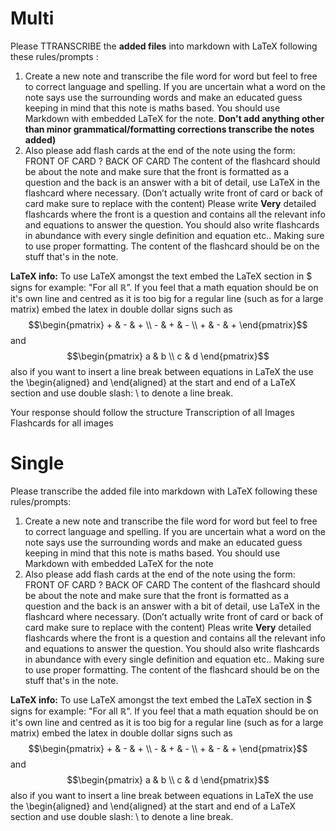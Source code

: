 # Multi
Please TTRANSCRIBE the **added files** into markdown with LaTeX following these rules/prompts :
1. Create a new note and transcribe the file word for word but feel to free to correct language and spelling. If you are uncertain what a word on the note says use the surrounding words and make an educated guess keeping in mind that this note is maths based. You should use Markdown with embedded LaTeX for the note. **Don't add anything other than minor grammatical/formatting corrections transcribe the notes added)**
2. Also please add flash cards at the end of the note using the form: 
FRONT OF CARD 
?
BACK OF CARD 
The content of the flashcard should be about the note and make sure that the front is formatted as a question and the back is an answer with a bit of detail, use LaTeX in the flashcard where necessary. (Don’t actually write front of card or back of card make sure to replace with the content) Please write **Very** detailed flashcards where the front is a question and contains all the relevant info and equations to answer the question. You should also write flashcards in abundance with every single definition and equation etc.. Making sure to use proper formatting. The content of the flashcard should be on the stuff that's in the note. 

**LaTeX info:** To use LaTeX amongst the text embed the LaTeX section in $ signs for example: "For all $\mathbb{R}$”. If you feel that a math equation should be on it's own line and centred as it is too big for a regular line (such as for a large matrix) embed the latex in double dollar signs such as $$\begin{pmatrix} + & - & + \\ - & + & - \\ + & - & + \end{pmatrix}$$ and $$\begin{pmatrix} a & b \\ c & d \end{pmatrix}$$ also if you want to insert a line break between equations in LaTeX the use the \begin{aligned} and \end{aligned} at the start and end of a LaTeX section and use double slash: \\ to denote a line break.

Your response should follow the structure 
Transcription of all Images
Flashcards for all images

# Single
Please transcribe the added file into markdown with LaTeX following these rules/prompts:
1. Create a new note and transcribe the file word for word but feel to free to correct language and spelling. If you are uncertain what a word on the note says use the surrounding words and make an educated guess keeping in mind that this note is maths based. You should use Markdown with embedded LaTeX for the note 
2. Also please add flash cards at the end of the note using the form: 
FRONT OF CARD 
?
BACK OF CARD 
The content of the flashcard should be about the note and make sure that the front is formatted as a question and the back is an answer with a bit of detail, use LaTeX in the flashcard where necessary. (Don’t actually write front of card or back of card make sure to replace with the content) Pleas write **Very** detailed flashcards where the front is a question and contains all the relevant info and equations to answer the question. You should also write flashcards in abundance with every single definition and equation etc.. Making sure to use proper formatting. The content of the flashcard should be on the stuff that's in the note. 

**LaTeX info:** To use LaTeX amongst the text embed the LaTeX section in $ signs for example: "For all $\mathbb{R}$”. If you feel that a math equation should be on it's own line and centred as it is too big for a regular line (such as for a large matrix) embed the latex in double dollar signs such as $$\begin{pmatrix} + & - & + \\ - & + & - \\ + & - & + \end{pmatrix}$$ and $$\begin{pmatrix} a & b \\ c & d \end{pmatrix}$$ also if you want to insert a line break between equations in LaTeX the use the \begin{aligned} and \end{aligned} at the start and end of a LaTeX section and use double slash: \\ to denote a line break.

